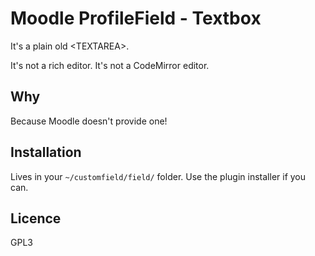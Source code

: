 # Moodle ProfileField - Textbox

It's a plain old &lt;TEXTAREA&gt;.

It's not a rich editor. It's not a CodeMirror editor.

## Why

Because Moodle doesn't provide one!

## Installation

Lives in your `~/customfield/field/` folder. Use the plugin installer if you can.

## Licence

GPL3